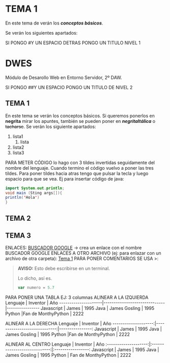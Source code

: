 # TEMA 1

En este tema de verán los ***conceptos básicos***.

Se verán los siguientes apartados:

SI PONGO #Y UN ESPACIO DETRAS PONGO UN TITULO NIVEL 1
# DWES
Módulo de Desarollo Web en Entorno Servidor, 2º DAW.

SI PONGO ##Y UN ESPACIO PONGO UN TITULO DE NIVEL 2
## TEMA 1
En este tema se verán los conceptos básicos. Si queremos ponerlos en **negrita** mirar los apuntes, también se pueden poner en ***negritaItálica*** o ~~tacharse~~.
Se verán los siguiente apartados:
1. lista1
    1. lista
3. lista2
4. lista3

PARA METER CÓDIGO lo hago con 3 tildes invertidas seguidamente del nombre del lenguaje. Cuando termino el código vuelvo a poner las tres tildes.
Para poner tildes hacia atras tengo que pulsar la tecla y luego espacio para que se vea. Ej para insertar código de java:
```java
import System.out.println;
void main (Sting args[]){
println('Hola')
}
```
## TEMA 2

## TEMA 3

ENLACES:
[BUSCADOR GOOGLE](www.google.es) -> crea un enlace con el nombre BUSCADOR GOOGLE
ENLACES A OTRO ARCHIVO (ej: para enlazar con un archivo de otra carpeta):
[Tema 1](Tema1/README.md)
PARA PONER COMENTARIOS SE USA >:
> **AVISO:** Esto debe escribirse en un terminal.
> 
> Lo dicho, así es.
> ```javascript
> var numero = 5.7
>```

PARA PONER UNA TABLA
EJ: 3 columnas 
ALINEAR A LA IZQUIERDA
Lenguaje	|	Inventor	|	Año
---------------------|------------------------------|----------------
Javascript	|	James		|	1995
Java		|	James Gosling	|	1995
Python		|Fan de MonthyPython |	2222

ALINEAR A LA DERECHA
Lenguaje	|	Inventor	|	Año
--------------------:|-----------------------------:|----------------:
Javascript	|	James		|	1995
Java		|	James Gosling	|	1995
Python		|Fan de MonthyPython |	2222

ALINEAR AL CENTRO
Lenguaje	|	Inventor	|	Año
:--------------------:|:----------------------------:|:-----------------:
Javascript	|	James		|	1995
Java		|	James Gosling	|	1995
Python		|	Fan de MonthyPython	|	2222

